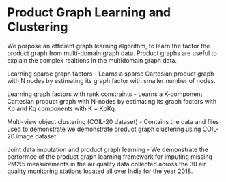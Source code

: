 # Product Graph Learning and Clustering

We porpose an efficient graph learning algorithm, to learn the factor the product graph from multi-domain graph data.
Product graphs are useful to explain the complex realtions in the multidomain graph data.

Learning sparse graph factors - Learns a sparse Cartesian product graph with N nodes by estimating its graph factor with smaller number of nodes.

Learning graph factors with rank constraints - Learns a K-component Cartesian product graph with N-nodes by estimating its graph factors with Kp and Kq components with K = KpKq.

Multi-view object clustering (COIL-20 dataset) - Contains the data and files used to demonstrate we demonstrate product graph clustering using COIL-20 image dataset. 

Joint data imputation and product graph learning - We demonstrate the performce of the product graph learning framework for imputing missing PM2:5 measurements in the air quality data collected across the 30 air quality monitoring stations located all over India for the year 2018.
